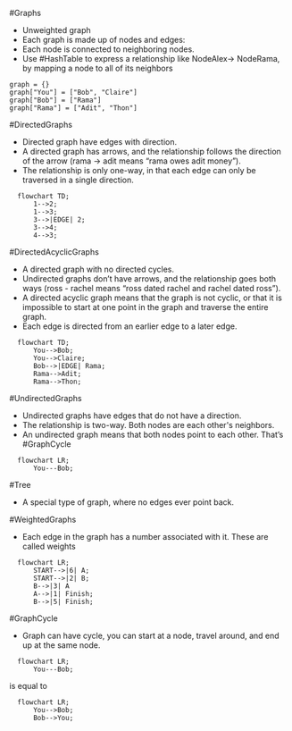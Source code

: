#Graphs
- Unweighted graph
- Each graph is made up of nodes and edges:
- Each node is connected to neighboring nodes.
- Use #HashTable to express a relationship like NodeAlex-> NodeRama, by mapping a node to all of its neighbors
```
graph = {}
graph["You"] = ["Bob", "Claire"]
graph["Bob"] = ["Rama"]
graph["Rama"] = ["Adit", "Thon"]
```


#DirectedGraphs 
- Directed graph have edges with direction. 
- A directed graph has arrows, and the relationship follows the direction of the arrow (rama -> adit means “rama owes adit money”).
- The relationship is only one-way, in that each edge can only be traversed in a single direction. 
```mermaid
  flowchart TD;
      1-->2;
      1-->3;
      3-->|EDGE| 2;
      3-->4;
      4-->3;
```

#DirectedAcyclicGraphs
- A directed graph with no directed cycles.
- Undirected graphs don’t have arrows, and the relationship goes both ways (ross - rachel means “ross dated rachel and rachel dated ross”).
- A directed acyclic graph means that the graph is not cyclic, or that it is impossible to start at one point in the graph and traverse the entire graph. 
- Each edge is directed from an earlier edge to a later edge.
```mermaid
  flowchart TD;
      You-->Bob;
      You-->Claire;
      Bob-->|EDGE| Rama;
      Rama-->Adit;
      Rama-->Thon;
```

#UndirectedGraphs
- Undirected graphs have edges that do not have a direction. 
- The relationship is two-way. Both nodes are each other's neighbors.
- An undirected graph means that both nodes point to each other. That’s #GraphCycle 
```mermaid
  flowchart LR;
      You---Bob;
```

#Tree
- A special type of graph, where no edges ever point back.


#WeightedGraphs
- Each edge in the graph has a number associated with it. These are called weights
```mermaid
  flowchart LR;
      START-->|6| A;
      START-->|2| B;
      B-->|3| A
      A-->|1| Finish;
      B-->|5| Finish;
```

#GraphCycle
- Graph can have cycle, you can start at a node, travel around, and end up at the same node.
```mermaid
  flowchart LR;
      You---Bob;
```
is equal to
```mermaid
  flowchart LR;
      You-->Bob;
      Bob-->You;
```
